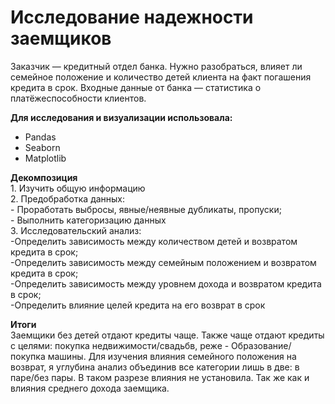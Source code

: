 # Исследование надежности заемщиков

Заказчик — кредитный отдел банка. Нужно разобраться, влияет ли семейное положение и количество детей клиента на факт погашения кредита в срок. Входные данные от банка — статистика о платёжеспособности клиентов.

**Для исследования и визуализации использовала:**
* Pandas
* Seaborn
* Matplotlib

**Декомпозиция**
<br> 1. Изучить общую информацию
<br> 2. Предобработка данных:
<br>- Проработать выбросы, явные/неявные дубликаты, пропуски;
<br>- Выполнить категоризацию данных
<br> 3. Исследовательский анализ:
<br>-Определить зависимость между количеством детей и возвратом кредита в срок;
<br>-Определить зависимость между семейным положением и возвратом кредита в срок;
<br>-Определить зависимость между уровнем дохода и возвратом кредита в срок;
<br>-Определить влияние целей кредита на его возврат в срок

**Итоги**
<br>Заемщики без детей отдают кредиты чаще. Также чаще отдают кредиты с целями: покупка недвижимости/свадьбв, реже - Образование/покупка машины. Для изучения влияния семейного положения на возврат, я углубина анализ объединив все категории лишь в две: в паре/без пары. В таком разрезе влияния не установила. Так же как и влияния среднего дохода заемщика.

